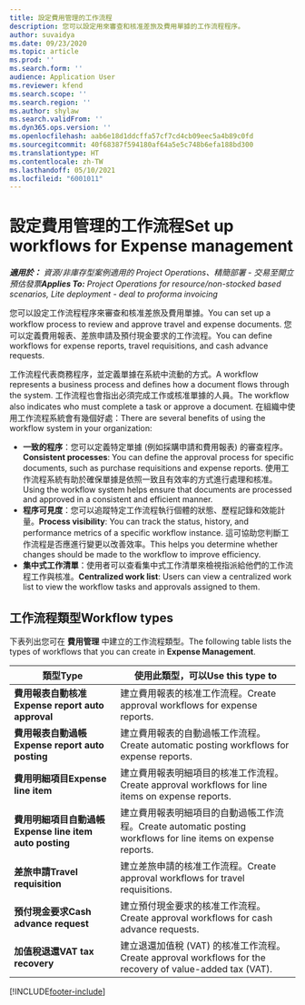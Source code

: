 ```yaml
---
title: 設定費用管理的工作流程
description: 您可以設定用來審查和核准差旅及費用單據的工作流程程序。
author: suvaidya
ms.date: 09/23/2020
ms.topic: article
ms.prod: ''
ms.search.form: ''
audience: Application User
ms.reviewer: kfend
ms.search.scope: ''
ms.search.region: ''
ms.author: shylaw
ms.search.validFrom: ''
ms.dyn365.ops.version: ''
ms.openlocfilehash: aab6e18d1ddcffa57cf7cd4cb09eec5a4b89c0fd
ms.sourcegitcommit: 40f68387f594180af64a5e5c748b6efa188bd300
ms.translationtype: HT
ms.contentlocale: zh-TW
ms.lasthandoff: 05/10/2021
ms.locfileid: "6001011"
---
```

# <a name="set-up-workflows-for-expense-management"></a><span data-ttu-id="45fa4-103">設定費用管理的工作流程</span><span class="sxs-lookup"><span data-stu-id="45fa4-103">Set up workflows for Expense management</span></span>

<span data-ttu-id="45fa4-104">_**適用於：** 資源/非庫存型案例適用的 Project Operations、精簡部署 - 交易至開立預估發票_</span><span class="sxs-lookup"><span data-stu-id="45fa4-104">_**Applies To:** Project Operations for resource/non-stocked based scenarios, Lite deployment - deal to proforma invoicing_</span></span>

<span data-ttu-id="45fa4-105">您可以設定工作流程程序來審查和核准差旅及費用單據。</span><span class="sxs-lookup"><span data-stu-id="45fa4-105">You can set up a workflow process to review and approve travel and expense documents.</span></span> <span data-ttu-id="45fa4-106">您可以定義費用報表、差旅申請及預付現金要求的工作流程。</span><span class="sxs-lookup"><span data-stu-id="45fa4-106">You can define workflows for expense reports, travel requisitions, and cash advance requests.</span></span>

<span data-ttu-id="45fa4-107">工作流程代表商務程序，並定義單據在系統中流動的方式。</span><span class="sxs-lookup"><span data-stu-id="45fa4-107">A workflow represents a business process and defines how a document flows through the system.</span></span> <span data-ttu-id="45fa4-108">工作流程也會指出必須完成工作或核准單據的人員。</span><span class="sxs-lookup"><span data-stu-id="45fa4-108">The workflow also indicates who must complete a task or approve a document.</span></span> <span data-ttu-id="45fa4-109">在組織中使用工作流程系統會有幾個好處：</span><span class="sxs-lookup"><span data-stu-id="45fa4-109">There are several benefits of using the workflow system in your organization:</span></span>

- <span data-ttu-id="45fa4-110">**一致的程序**：您可以定義特定單據 (例如採購申請和費用報表) 的審查程序。</span><span class="sxs-lookup"><span data-stu-id="45fa4-110">**Consistent processes**: You can define the approval process for specific documents, such as purchase requisitions and expense reports.</span></span> <span data-ttu-id="45fa4-111">使用工作流程系統有助於確保單據是依照一致且有效率的方式進行處理和核准。</span><span class="sxs-lookup"><span data-stu-id="45fa4-111">Using the workflow system helps ensure that documents are processed and approved in a consistent and efficient manner.</span></span>
- <span data-ttu-id="45fa4-112">**程序可見度**：您可以追蹤特定工作流程執行個體的狀態、歷程記錄和效能計量。</span><span class="sxs-lookup"><span data-stu-id="45fa4-112">**Process visibility**: You can track the status, history, and performance metrics of a specific workflow instance.</span></span> <span data-ttu-id="45fa4-113">這可協助您判斷工作流程是否應進行變更以改善效率。</span><span class="sxs-lookup"><span data-stu-id="45fa4-113">This helps you determine whether changes should be made to the workflow to improve efficiency.</span></span>
- <span data-ttu-id="45fa4-114">**集中式工作清單**：使用者可以查看集中式工作清單來檢視指派給他們的工作流程工作與核准。</span><span class="sxs-lookup"><span data-stu-id="45fa4-114">**Centralized work list**: Users can view a centralized work list to view the workflow tasks and approvals assigned to them.</span></span> 

## <a name="workflow-types"></a><span data-ttu-id="45fa4-115">工作流程類型</span><span class="sxs-lookup"><span data-stu-id="45fa4-115">Workflow types</span></span>

<span data-ttu-id="45fa4-116">下表列出您可在 **費用管理** 中建立的工作流程類型。</span><span class="sxs-lookup"><span data-stu-id="45fa4-116">The following table lists the types of workflows that you can create in **Expense Management**.</span></span>


|              <span data-ttu-id="45fa4-117"><strong>類型</strong></span><span class="sxs-lookup"><span data-stu-id="45fa4-117"><strong>Type</strong></span></span>              |                   <span data-ttu-id="45fa4-118"><strong>使用此類型，可以</strong></span><span class="sxs-lookup"><span data-stu-id="45fa4-118"><strong>Use this type to</strong></span></span>                   |
|-------------------------------------------------|-----------------------------------------------------------------------|
|   <span data-ttu-id="45fa4-119"><strong>費用報表自動核准</strong></span><span class="sxs-lookup"><span data-stu-id="45fa4-119"><strong>Expense report auto approval</strong></span></span> |            <span data-ttu-id="45fa4-120">建立費用報表的核准工作流程。</span><span class="sxs-lookup"><span data-stu-id="45fa4-120">Create approval workflows for expense reports.</span></span>             |
|  <span data-ttu-id="45fa4-121"><strong>費用報表自動過帳</strong></span><span class="sxs-lookup"><span data-stu-id="45fa4-121"><strong>Expense report auto posting</strong></span></span>   |        <span data-ttu-id="45fa4-122">建立費用報表的自動過帳工作流程。</span><span class="sxs-lookup"><span data-stu-id="45fa4-122">Create automatic posting workflows for expense reports.</span></span>        |
|       <span data-ttu-id="45fa4-123"><strong>費用明細項目</strong></span><span class="sxs-lookup"><span data-stu-id="45fa4-123"><strong>Expense line item</strong></span></span>        |     <span data-ttu-id="45fa4-124">建立費用報表明細項目的核准工作流程。</span><span class="sxs-lookup"><span data-stu-id="45fa4-124">Create approval workflows for line items on expense reports.</span></span>      |
| <span data-ttu-id="45fa4-125"><strong>費用明細項目自動過帳</strong></span><span class="sxs-lookup"><span data-stu-id="45fa4-125"><strong>Expense line item auto posting</strong></span></span> | <span data-ttu-id="45fa4-126">建立費用報表明細項目的自動過帳工作流程。</span><span class="sxs-lookup"><span data-stu-id="45fa4-126">Create automatic posting workflows for line items on expense reports.</span></span> |
|       <span data-ttu-id="45fa4-127"><strong>差旅申請</strong></span><span class="sxs-lookup"><span data-stu-id="45fa4-127"><strong>Travel requisition</strong></span></span>       |          <span data-ttu-id="45fa4-128">建立差旅申請的核准工作流程。</span><span class="sxs-lookup"><span data-stu-id="45fa4-128">Create approval workflows for travel requisitions.</span></span>           |
|      <span data-ttu-id="45fa4-129"><strong>預付現金要求</strong></span><span class="sxs-lookup"><span data-stu-id="45fa4-129"><strong>Cash advance request</strong></span></span>      |         <span data-ttu-id="45fa4-130">建立預付現金要求的核准工作流程。</span><span class="sxs-lookup"><span data-stu-id="45fa4-130">Create approval workflows for cash advance requests.</span></span>          |
|        <span data-ttu-id="45fa4-131"><strong>加值稅退還</strong></span><span class="sxs-lookup"><span data-stu-id="45fa4-131"><strong>VAT tax recovery</strong></span></span>        | <span data-ttu-id="45fa4-132">建立退還加值稅 (VAT) 的核准工作流程。</span><span class="sxs-lookup"><span data-stu-id="45fa4-132">Create approval workflows for the recovery of value-added tax (VAT).</span></span>  |


[!INCLUDE[footer-include](../includes/footer-banner.md)]